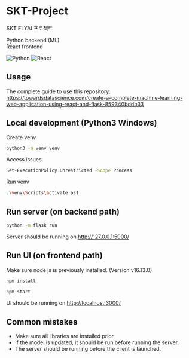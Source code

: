 # SKT-Project

SKT FLYAI 프로젝트

Python backend (ML)  
React frontend

![Python](https://img.shields.io/badge/python-3670A0?style=for-the-badge&logo=python&logoColor=ffdd54)
![React](https://img.shields.io/badge/react-%2320232a.svg?style=for-the-badge&logo=react&logoColor=%2361DAFB)

## Usage

The complete guide to use this repository: <https://towardsdatascience.com/create-a-complete-machine-learning-web-application-using-react-and-flask-859340bddb33>

## Local development (Python3 Windows)

Create venv

```sh
python3 -m venv venv
```

Access issues

```sh
Set-ExecutionPolicy Unrestricted -Scope Process
```

Run venv

```sh
.\venv\Scripts\activate.ps1
```

## Run server (on backend path)

```sh
python -m flask run
```

Server should be running on <http://127.0.0.1:5000/>

## Run UI (on frontend path)

Make sure node js is previously installed. (Version v16.13.0)

```sh
npm install
```

```sh
npm start
```

UI should be running on <http://localhost:3000/>

## Common mistakes

- Make sure all libraries are installed prior.
- If the model is updated, it should be run before running the server.
- The server should be running before the client is launched.
